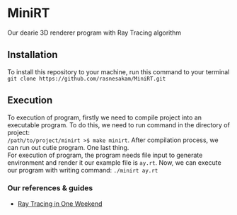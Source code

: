 # MiniRT
Our dearie 3D renderer program with Ray Tracing algorithm

## Installation
To install this repository to your machine, run this command to your terminal  
`git clone https://github.com/rasnesakam/MiniRT.git`

## Execution
To execution of program, firstly we need to compile project into an executable program.
To do this, we need to run  command in the directory of project:  
`/path/to/project/minirt >$ make minirt`. 
After compilation process, we can run out cutie program. One last thing.  
For execution of program, the program needs file input to generate environment and render it
our example file is `ay.rt`. 
Now, we can execute our program with writing command: `./minirt ay.rt`

### Our references & guides
* [Ray Tracing in One Weekend](https://raytracing.github.io/books/RayTracingInOneWeekend.html#rays,asimplecamera,andbackground)
